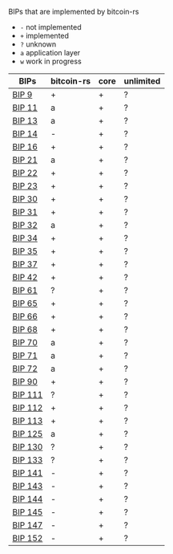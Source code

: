 BIPs that are implemented by bitcoin-rs

- `-` not implemented
- `+` implemented
- `?` unknown
- `a` application layer
- `w` work in progress

| BIPs | bitcoin-rs | core | unlimited |
| ------ | ------ | ------ | ------ |
| [BIP 9][BIP9] | + | + | ? |
| [BIP 11][BIP11] | a | + | ? |
| [BIP 13][BIP13] | a | + | ? |
| [BIP 14][BIP14] | - | + | ? |
| [BIP 16][BIP16] | + | + | ? |
| [BIP 21][BIP21] | a | + | ? |
| [BIP 22][BIP22] | + | + | ? |
| [BIP 23][BIP23] | + | + | ? |
| [BIP 30][BIP30] | + | + | ? |
| [BIP 31][BIP31] | + | + | ? |
| [BIP 32][BIP32] | a | + | ? |
| [BIP 34][BIP34] | + | + | ? |
| [BIP 35][BIP35] | + | + | ? |
| [BIP 37][BIP37] | + | + | ? |
| [BIP 42][BIP42] | + | + | ? |
| [BIP 61][BIP61] | ? | + | ? |
| [BIP 65][BIP65] | + | + | ? |
| [BIP 66][BIP66] | + | + | ? |
| [BIP 68][BIP68] | + | + | ? |
| [BIP 70][BIP70] | a | + | ? |
| [BIP 71][BIP71] | a | + | ? |
| [BIP 72][BIP72] | a | + | ? |
| [BIP 90][BIP90] | + | + | ? |
| [BIP 111][BIP111] | ? | + | ? |
| [BIP 112][BIP112] | + | + | ? |
| [BIP 113][BIP113] | + | + | ? |
| [BIP 125][BIP125] | a | + | ? |
| [BIP 130][BIP130] | ? | + | ? |
| [BIP 133][BIP133] | ? | + | ? |
| [BIP 141][BIP141] | - | + | ? |
| [BIP 143][BIP143] | - | + | ? |
| [BIP 144][BIP144] | - | + | ? |
| [BIP 145][BIP145] | - | + | ? |
| [BIP 147][BIP147] | - | + | ? |
| [BIP 152][BIP152] | - | + | ? |

   [BIP9]: https://github.com/bitcoin/bips/blob/master/bip-0009.mediawiki
   [BIP11]: https://github.com/bitcoin/bips/blob/master/bip-0011.mediawiki
   [BIP13]: https://github.com/bitcoin/bips/blob/master/bip-0013.mediawiki
   [BIP14]: https://github.com/bitcoin/bips/blob/master/bip-0014.mediawiki
   [BIP16]: https://github.com/bitcoin/bips/blob/master/bip-0016.mediawiki
   [BIP21]: https://github.com/bitcoin/bips/blob/master/bip-0021.mediawiki
   [BIP22]: https://github.com/bitcoin/bips/blob/master/bip-0022.mediawiki
   [BIP23]: https://github.com/bitcoin/bips/blob/master/bip-0023.mediawiki
   [BIP30]: https://github.com/bitcoin/bips/blob/master/bip-0030.mediawiki
   [BIP31]: https://github.com/bitcoin/bips/blob/master/bip-0031.mediawiki
   [BIP32]: https://github.com/bitcoin/bips/blob/master/bip-0032.mediawiki
   [BIP34]: https://github.com/bitcoin/bips/blob/master/bip-0034.mediawiki
   [BIP35]: https://github.com/bitcoin/bips/blob/master/bip-0035.mediawiki
   [BIP37]: https://github.com/bitcoin/bips/blob/master/bip-0037.mediawiki
   [BIP42]: https://github.com/bitcoin/bips/blob/master/bip-0042.mediawiki
   [BIP61]: https://github.com/bitcoin/bips/blob/master/bip-0061.mediawiki
   [BIP65]: https://github.com/bitcoin/bips/blob/master/bip-0065.mediawiki
   [BIP66]: https://github.com/bitcoin/bips/blob/master/bip-0066.mediawiki
   [BIP68]: https://github.com/bitcoin/bips/blob/master/bip-0068.mediawiki
   [BIP70]: https://github.com/bitcoin/bips/blob/master/bip-0070.mediawiki
   [BIP71]: https://github.com/bitcoin/bips/blob/master/bip-0071.mediawiki
   [BIP72]: https://github.com/bitcoin/bips/blob/master/bip-0072.mediawiki
   [BIP90]: https://github.com/bitcoin/bips/blob/master/bip-0090.mediawiki
   [BIP111]: https://github.com/bitcoin/bips/blob/master/bip-0111.mediawiki
   [BIP112]: https://github.com/bitcoin/bips/blob/master/bip-0112.mediawiki
   [BIP113]: https://github.com/bitcoin/bips/blob/master/bip-0113.mediawiki
   [BIP125]: https://github.com/bitcoin/bips/blob/master/bip-0125.mediawiki
   [BIP130]: https://github.com/bitcoin/bips/blob/master/bip-0130.mediawiki
   [BIP133]: https://github.com/bitcoin/bips/blob/master/bip-0133.mediawiki
   [BIP141]: https://github.com/bitcoin/bips/blob/master/bip-0141.mediawiki
   [BIP143]: https://github.com/bitcoin/bips/blob/master/bip-0143.mediawiki
   [BIP144]: https://github.com/bitcoin/bips/blob/master/bip-0144.mediawiki
   [BIP145]: https://github.com/bitcoin/bips/blob/master/bip-0145.mediawiki
   [BIP147]: https://github.com/bitcoin/bips/blob/master/bip-0147.mediawiki
   [BIP152]: https://github.com/bitcoin/bips/blob/master/bip-0152.mediawiki
